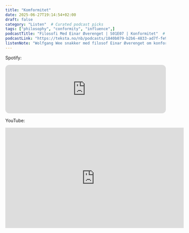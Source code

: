 ```yaml
---
title: "Komformitet"
date: 2025-06-27T19:14:54+02:00
draft: false
category: "Listen"  # Curated podcast picks
tags: ["philosophy", "conformity", "influence",]
podcastTitle: "Filosofi Med Einar Øverenget | S01E07 | Konformitet"  # Podcast name
podcastLink: "https://teksta.no/nb/podcasts/1840b079-b2b6-4833-ad7f-fe9302fe244e/0d29c776-452c-4bc3-8a3e-981f411beb61/"  # Link to listen
listenNote: "Wolfgang Wee snakker med filosof Einar Øverenget om konformitet. De diskuterer hvorvidt mennesker er aktører eller brikker i livet, og hvordan vi påvirkes av normative og informative påvirkninger. De drøfter også hvordan konformitet kan være både positivt og negativt, og hvordan det kan føre til tankeløshet og ondskap. Øverenget bruker eksempler fra sitt eget liv, som å holde foredrag og å være i en gruppe, for å illustrere poengene sine."  # Your thoughts on the episode
---
```

Spotify:

<iframe style="border-radius:12px" src="https://open.spotify.com/embed/episode/4XW2NMNgIcCaAYJrNge4Mm?utm_source=generator&t=90" width="100%" height="152" frameBorder="0" allowfullscreen="" allow="autoplay; clipboard-write; encrypted-media; fullscreen; picture-in-picture" loading="lazy"></iframe>

YouTube:

<iframe width="560" height="315" src="https://www.youtube.com/embed/cT8DCYUAWPE?si=Bp3yCCxrMKPKq0hB" title="YouTube video player" frameborder="0" allow="accelerometer; autoplay; clipboard-write; encrypted-media; gyroscope; picture-in-picture; web-share" referrerpolicy="strict-origin-when-cross-origin" allowfullscreen></iframe>